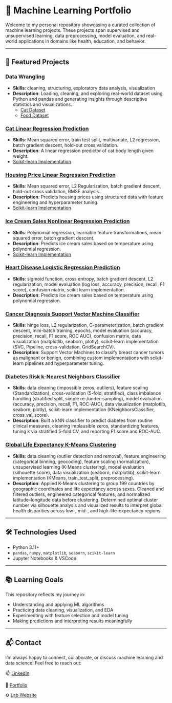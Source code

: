 # 🧠 Machine Learning Portfolio

Welcome to my personal repository showcasing a curated collection of machine learning projects. These projects span supervised and unsupervised learning, data preprocessing, model evaluation, and real-world applications in domains like health, education, and behavior.

---

## 📁 Featured Projects

### Data Wrangling
- **Skills**: cleaning, structuring, exploratory data analysis, visualization
- **Description**: Loading, cleaning, and exploring real-world dataset using Python and pandas and generating insights through descriptive statistics and visualizations.
  * [Cat Dataset](https://github.com/emmaricci/machine-learning/blob/main/Data%20Wrangling/cats_wrangling.ipynb)
  * [Food Dataset](https://github.com/emmaricci/machine-learning/blob/main/Data%20Wrangling/food_wrangling.ipynb)

### [Cat Linear Regression Prediction](https://github.com/emmaricci/machine-learning/blob/main/Linear%20Regression/linear_regression_cats.ipynb)
- **Skills**: Mean squared error, train test split, multivariate, L2 regression, batch gradient descent, hold-out cross validation.
- **Description**: A linear regression predictor of cat body length given weight.
- [Scikit-learn Implementation](https://github.com/emmaricci/machine-learning/blob/main/Linear%20Regression/scikit_linear_cats.ipynb)

### [Housing Price Linear Regression Prediction](https://github.com/emmaricci/machine-learning/blob/main/Linear%20Regression/housing_regression.ipynb)
- **Skills**: Mean squared error, L2 Regularization, batch gradient descent, hold-out cross validation, RMSE analysis.
- **Description**: Predicts housing prices using structured data with feature engineering and hyperparameter tuning.
- [Scikit-learn Implementation](https://github.com/emmaricci/machine-learning/blob/main/Linear%20Regression/scikit_linear_housing.ipynb)

### [Ice Cream Sales Nonlinear Regression Prediction](https://github.com/emmaricci/machine-learning/blob/main/Nonlinear%20Regression/nonlinear_regression.pdf)
- **Skills**: Polynomial regression, learnable feature transformations, mean squared error, batch gradient descent.
- **Description**: Predicts ice cream sales based on temperature using polynomial regression.
- [Scikit-learn Implementation](https://github.com/emmaricci/machine-learning/blob/main/Nonlinear%20Regression/scikit_nonlinear.ipynb)

### [Heart Disease Logistic Regression Prediction](https://github.com/emmaricci/machine-learning/blob/main/Logistic%20Regression/logistic_regression.pdf)
- **Skills**: sigmoid function, cross entropy, batch gradient descent, L2 regularization, model evaluation (log loss, accuracy, precision, recall, F1 score), confusion matrix, scikit learn implementation.
- **Description**: Predicts ice cream sales based on temperature using polynomial regression.

### [Cancer Diagnosis Support Vector Machine Classifier](https://github.com/emmaricci/machine-learning/blob/main/Support%20Vector%20Machine/SVM.pdf)
- **Skills**: hinge loss, L2 regularization, C-parameterization, batch gradient descent, mini-batch training, epochs, model evaluation (accuracy, precision, recall, F1 score, ROC AUC), confusion matrix, data visualization (matplotlib, seaborn, plotly), scikit-learn implementation (SVC, Pipeline, cross-validation, GridSearchCV).
- **Description**: Support Vector Machines to classify breast cancer tumors as malignant or benign, combining custom implementations with scikit-learn pipelines and hyperparameter tuning.

### [Diabetes Risk k-Nearest Neighbors Classifier](https://github.com/emmaricci/machine-learning/blob/main/k%20Nearest%20Neighbors/KNN.pdf)
- **Skills**: data cleaning (impossible zeros, outliers), feature scaling (Standardization), cross-validation (5-fold, stratified), class imbalance handling (stratified split, simple re-/under-sampling), model evaluation (accuracy, precision, recall, F1, ROC-AUC), data visualization (matplotlib, seaborn, plotly), scikit-learn implementation (KNeighborsClassifier, cross_val_score).
- **Description**: Built a kNN classifier to predict diabetes from routine clinical measures, cleaning implausible zeros, standardizing features, tuning k via stratified 5-fold CV, and reporting F1 score and ROC-AUC.

### [Global Life Expectancy K-Means Clustering](https://github.com/emmaricci/machine-learning/blob/main/K%20Means%20Clustering/k_means_clustering.pdf)
- **Skills**: data cleaning (outlier detection and removal), feature engineering (categorical binning, geocoding), feature scaling (normalization), unsupervised learning (K-Means clustering), model evaluation (silhouette score), data visualization (seaborn, matplotlib), scikit-learn implementation (KMeans, train_test_split, preprocessing).
- **Description**: Applied K-Means clustering to group 199 countries by geographic coordinates and life expectancy across sexes. Cleaned and filtered outliers, engineered categorical features, and normalized latitude–longitude data before clustering. Determined optimal cluster number via silhouette analysis and visualized results to interpret global health disparities across low-, mid-, and high-life-expectancy regions


---

## 🛠 Technologies Used
- Python 3.11+
- `pandas`, `numpy`, `matplotlib`, `seaborn`, `scikit-learn`
- Jupyter Notebooks & VSCode

---

## 📚 Learning Goals
This repository reflects my journey in:
- Understanding and applying ML algorithms
- Practicing data cleaning, visualization, and EDA
- Experimenting with feature selection and model tuning
- Making predictions and interpreting results meaningfully

---

## 📬 Contact
I’m always happy to connect, collaborate, or discuss machine learning and data science!
Feel free to reach out:

📫 [LinkedIn](https://www.linkedin.com/in/emmariccidelucca/)

💼 [Portfolio](https://emmariccid.myportfolio.com/)

⚙️ [Lab Website](https://www.empowerlab.dartmouth.edu/)
